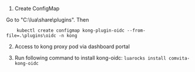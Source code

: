 1. Create ConfigMap 

Go to "C:\lua\share\plugins". Then

        kubectl create configmap kong-plugin-oidc --from-file=.\plugins\oidc -n kong  
  
2. Access to kong proxy pod via dashboard portal

3. Run following command to install kong-oidc: `luarocks install comvita-kong-oidc`

